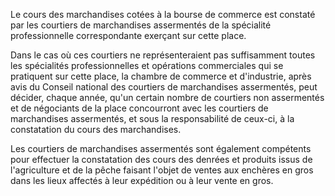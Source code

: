 Le cours des marchandises cotées à la bourse de commerce est constaté par les courtiers de marchandises assermentés de la spécialité professionnelle correspondante exerçant sur cette place.

Dans le cas où ces courtiers ne représenteraient pas suffisamment toutes les spécialités professionnelles et opérations commerciales qui se pratiquent sur cette place, la chambre de commerce et d'industrie, après avis du Conseil national des courtiers de marchandises assermentés, peut décider, chaque année, qu'un certain nombre de courtiers non assermentés et de négociants de la place concourront avec les courtiers de marchandises assermentés, et sous la responsabilité de ceux-ci, à la constatation du cours des marchandises.

Les courtiers de marchandises assermentés sont également compétents pour effectuer la constatation des cours des denrées et produits issus de l'agriculture et de la pêche faisant l'objet de ventes aux enchères en gros dans les lieux affectés à leur expédition ou à leur vente en gros.
